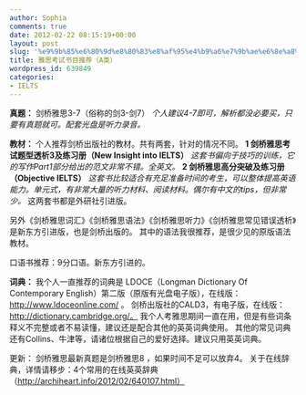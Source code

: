 ```yaml
---
author: Sophia
comments: true
date: 2012-02-22 08:15:19+00:00
layout: post
slug: '%e9%9b%85%e6%80%9d%e8%80%83%e8%af%95%e4%b9%a6%e7%9b%ae%e6%8e%a8%e8%8d%90%ef%bc%88a%e7%b1%bb%ef%bc%89'
title: 雅思考试书目推荐（A类）
wordpress_id: 639849
categories:
- IELTS
---
```


**真题：**
剑桥雅思3-7（俗称的剑3-剑7）
_个人建议4-7即可，解析都没必要买，只要有真题就可。配套光盘是听力录音。_

**教材：**
个人推荐剑桥出版社的教材。共有两套，针对的情况不同。
**1 剑桥雅思考试题型透析3及练习册（New Insight into IELTS）**
_这套书偏向于技巧的训练，它的写作Part1部分给出的范文非常不错。全英文。_
**2 剑桥雅思高分突破及练习册（Objective IELTS）**
_这套书比较适合有充足准备时间的考生，可以整体提高英语能力。单元式，有非常大量的听力材料、阅读材料。偶尔有中文的tips，但非常少。_
这两套书都是外研社引进版。

另外《剑桥雅思词汇》《剑桥雅思语法》《剑桥雅思听力》《剑桥雅思常见错误透析》是新东方引进版，也是剑桥出版的。
其中的语法我很推荐，是很少见的原版语法教材。

口语书推荐：9分口语。新东方引进的。

**词典：**
我个人一直推荐的词典是 LDOCE（Longman Dictionary Of Contemporary English）第二版（原版有光盘电子版），在线版： http://www.ldoceonline.com/ 。
剑桥出版社的CALD3，有电子版，在线版：http://dictionary.cambridge.org/。 我个人考雅思期间一直在用，但是有些词条释义不完整或者不易读懂，建议还是配合其他的英英词典使用。
其他的常见词典还有Collins、牛津等，请诸位根据自己的爱好选择。建议只用英英词典。

更新：
剑桥雅思最新真题是剑桥雅思8 ，如果时间不足可以放弃4。
关于在线辞典，详情请移步：4个常用的在线英英辞典 （http://archiheart.info/2012/02/640107.html）
